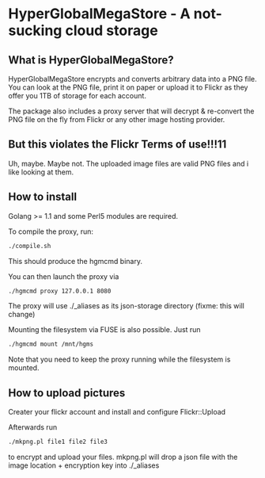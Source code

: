 HyperGlobalMegaStore - A not-sucking cloud storage
==================================================

What is HyperGlobalMegaStore?
----------------------------------------------

HyperGlobalMegaStore encrypts and converts arbitrary data into a PNG file.
You can look at the PNG file, print it on paper or upload it to Flickr as they 
offer you 1TB of storage for each account.

The package also includes a proxy server that will decrypt & re-convert the PNG 
file on the fly from Flickr or any other image hosting provider.


But this violates the Flickr Terms of use!!!11
----------------------------------------------

Uh, maybe. Maybe not. The uploaded image files are valid PNG files and i like 
looking at them.


How to install
----------------------------------------------

Golang >= 1.1 and some Perl5 modules are required.

To compile the proxy, run:

```bash
./compile.sh
```

This should produce the hgmcmd binary.

You can then launch the proxy via

```bash
./hgmcmd proxy 127.0.0.1 8080
```

The proxy will use ./_aliases as its json-storage directory (fixme: this will change)

Mounting the filesystem via FUSE is also possible. Just run

```bash
./hgmcmd mount /mnt/hgms
```

Note that you need to keep the proxy running while the filesystem is mounted.


How to upload pictures
----------------------------------------------

Creater your flickr account and install and configure Flickr::Upload

Afterwards run

```bash
./mkpng.pl file1 file2 file3
```

to encrypt and upload your files.
mkpng.pl will drop a json file with the image location + encryption key into ./_aliases
